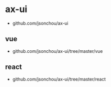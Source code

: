# ax-ui

* github.com/jsonchou/ax-ui

## vue
* github.com/jsonchou/ax-ui/tree/master/vue

## react
* github.com/jsonchou/ax-ui/tree/master/react